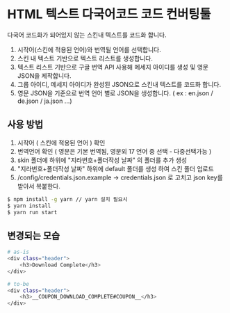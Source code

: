 # HTML 텍스트 다국어코드 코드 컨버팅툴
다국어 코드화가 되어있지 않는 스킨내 텍스트를 코드화 합니다.
1. 시작어(스킨에 적용된 언어)와 번역될 언어를 선택합니다.
2. 스킨 내 텍스트 기반으로 텍스트 리스트를 생성합니다.
3. 텍스트 리스트 기반으로 구글 번역 API 사용해 메세지 아이디를 생성 및 영문 JSON을 제작합니다.
4. 그룹 아이디, 메세지 아이디가 완성된 JSON으로 스킨내 텍스트를 코드화 합니다.
5. 영문 JSON을 기준으로 번역 언어 별로 JSON을 생성합니다. ( ex : en.json / de.json / ja.json ...)

## 사용 방법
1. 시작어 ( 스킨에 적용된 언어 ) 확인
2. 번역언어 확인 ( 영문은 기본 번역됨, 영문외 17 언어 중 선택 - 다중선택가능 )
3. skin 폴더에 하위에 "지라번호+폴더작성 날짜" 의 폴더를 추가 생성
4. "지라번호+폴더작성 날짜" 하위에 default 폴더를 생성 하여 스킨 폴더 업로드
5. /config/credentials.json.example → credentials.json 로 고치고 json key를 받아서 복붙한다.

```bash
$ npm install -g yarn // yarn 설치 필요시
$ yarn install 
$ yarn run start
```

## 변경되는 모습
```bash
# as-is
<div class="header">
    <h3>Download Complete</h3>
</div>

# to-be
<div class="header">
    <h3>__COUPON_DOWNLOAD_COMPLETE#COUPON__</h3>
</div>
```
